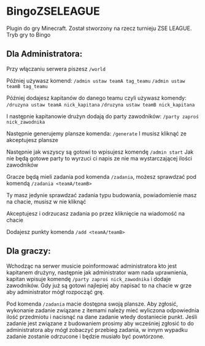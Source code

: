 # BingoZSELEAGUE
Plugin do gry Minecraft. Został stworzony na rzecz turnieju ZSE LEAGUE. Tryb gry to Bingo

## Dla Administratora:
Przy włączaniu serwera piszesz `/world`

Później używasz komend: 
`/admin ustaw teamA tag_teamu`
`/admin ustaw teamB tag_teamu`

Później dodajesz kapitanów do danego teamu czyli używasz komendy: 
`/druzyna ustaw teamA nick_kapitana`
`/druzyna ustaw teamB nick_kapitana`

I następnie kapitanowie drużyn dodają do party zawodników: 
`/party zaproś nick_zawodnika`

Następnie generujemy plansze komenda:
`/generate`
I musisz kliknąć ze akceptujesz plansze 

Następnie jak wszyscy są gotowi to wpisujesz komendę
`/admin start`
Jak nie będą gotowe party to wyrzuci ci napis ze nie ma wystarczającej ilości zawodników 

Gracze będą mieli zadania pod komenda `/zadania`, możesz sprawdzać pod komendą `/zadania <teamA/teamB>`

Ty masz jedynie sprawdzać zadania typu budowania, powiadomienie masz na chacie, musisz w nie kliknąć 

Akceptujesz i odrzucasz zadania po przez kliknięcie na wiadomość na chacie 

Dodajesz punkty komenda `/add <teamA/teamB>`


## Dla graczy:
Wchodząc na serwer musicie poinformować administratora kto jest kapitanem drużyny, następnie jak administrator wam nada uprawnienia, kapitan wpisuje komendę `/party zaproś nick_zawodnika` i dodaje zawodników. Gdy już są gotowi najlepiej aby napisać to na chacie w grze aby administrator mógł rozpocząć grę.

Pod komenda `/zadania` macie dostępna swoją plansze. 
Aby zgłosić, wykonanie zadanie związane z itemami należy mieć wyliczona odpowiednia ilość przedmiotu i nacisnąć na dane zadanie wtedy dostaniecie punkt. Jeśli zadanie jest związane z budowaniem prosimy aby wcześniej zgłosić to do administratora aby mógł zobaczyć przebieg zadania, w innym wypadku zadanie zostanie odrzucone i będzie musiało być powtórzone.
